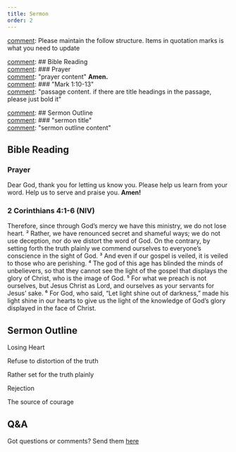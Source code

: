 ```yaml
---
title: Sermon 
order: 2
---
```


[comment]: Please maintain the follow structure. Items in quotation marks is what you need to update

[comment]: ## Bible Reading  
[comment]: ### Prayer  
[comment]: "prayer content"  **Amen.**  
[comment]:  ### "Mark 1:10-13"  
[comment]: "passage content. if there are title headings in the passage, please just bold it"  

[comment]: ## Sermon Outline  
[comment]: ### "sermon title"  
[comment]: "sermon outline content"  

[comment]: ------------------------------------------------------------------------------------
## Bible Reading
### Prayer
Dear God, thank you for letting us know you. Please help us learn from your word. Help us to serve and praise you. **Amen!**

### 2 Corinthians 4:1-6 (NIV)

Therefore, since through God’s mercy we have this ministry, we do not lose heart. ² Rather, we have renounced secret and shameful ways; we do not use deception, nor do we distort the word of God. On the contrary, by setting forth the truth plainly we commend ourselves to everyone’s conscience in the sight of God. ³ And even if our gospel is veiled, it is veiled to those who are perishing. ⁴ The god of this age has blinded the minds of unbelievers, so that they cannot see the light of the gospel that displays the glory of Christ, who is the image of God. ⁵ For what we preach is not ourselves, but Jesus Christ as Lord, and ourselves as your servants for Jesus’ sake. ⁶ For God, who said, “Let light shine out of darkness,” made his light shine in our hearts to give us the light of the knowledge of God’s glory displayed in the face of Christ.

## Sermon Outline

Losing Heart

Refuse to distortion of the truth

Rather set for the truth plainly

Rejection

The source of courage 


## Q&A
Got questions or comments? Send them [here](https://tinyurl.com/SGHACQuestionsAnswers)
